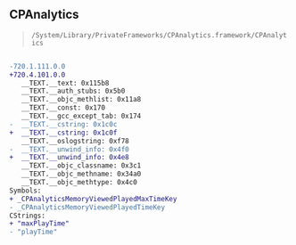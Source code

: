 ## CPAnalytics

> `/System/Library/PrivateFrameworks/CPAnalytics.framework/CPAnalytics`

```diff

-720.1.111.0.0
+720.4.101.0.0
   __TEXT.__text: 0x115b8
   __TEXT.__auth_stubs: 0x5b0
   __TEXT.__objc_methlist: 0x11a8
   __TEXT.__const: 0x170
   __TEXT.__gcc_except_tab: 0x174
-  __TEXT.__cstring: 0x1c0c
+  __TEXT.__cstring: 0x1c0f
   __TEXT.__oslogstring: 0xf78
-  __TEXT.__unwind_info: 0x4f0
+  __TEXT.__unwind_info: 0x4e8
   __TEXT.__objc_classname: 0x3c1
   __TEXT.__objc_methname: 0x34a0
   __TEXT.__objc_methtype: 0x4c0
Symbols:
+ _CPAnalyticsMemoryViewedPlayedMaxTimeKey
- _CPAnalyticsMemoryViewedPlayedTimeKey
CStrings:
+ "maxPlayTime"
- "playTime"

```
